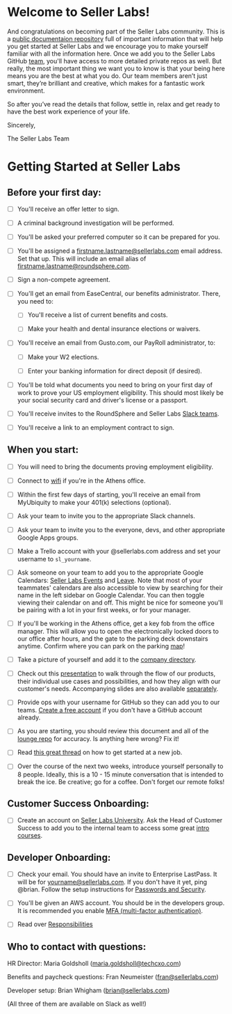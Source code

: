 # Welcome to Seller Labs!

And congratulations on becoming part of the Seller Labs community. This is a [public documentaion repository](https://readwrite.com/2013/09/30/understanding-github-a-journey-for-beginners-part-1/) full of important information that will help you get started at Seller Labs and we encourage you to make yourself familiar with all the information here. Once we add you to the Seller Labs GitHub [team](https://github.com/sellerlabs), you'll have access to more detailed private repos as well. But really, the most important thing we want you to know is that your being here means you are the best at what you do. Our team members aren’t just smart, they’re brilliant and creative, which makes for a fantastic work environment.

So after you’ve read the details that follow, settle in, relax and get ready to have the best work experience of your life.

Sincerely,

The Seller Labs Team

# Getting Started at Seller Labs

## Before your first day:
- [ ] You'll receive an offer letter to sign.

- [ ] A criminal background investigation will be performed.

- [ ] You'll be asked your preferred computer so it can be prepared for you. 

- [ ] You'll be assigned a firstname.lastname@sellerlabs.com email address. Set that up. This will include an email alias of firstname.lastname@roundsphere.com.

- [ ] Sign a non-compete agreement. 

- [ ] You'll get an email from EaseCentral, our benefits administrator. There, you need to:
  
  - [ ] You'll receive a list of current benefits and costs.
  
  - [ ] Make your health and dental insurance elections or waivers.

- [ ] You'll receive an email from Gusto.com, our PayRoll administrator, to:

  - [ ] Make your W2 elections. 

  - [ ] Enter your banking information for direct deposit (if desired). 

- [ ] You'll be told what documents you need to bring on your first day of work to prove your US employment eligibility. This should most likely be your social security card and driver's license or a passport.

- [ ] You'll receive invites to the RoundSphere and Seller Labs [Slack teams](https://github.com/sellerlabs/lounge/blob/master/slack-guidelines.md).

- [ ] You'll receive a link to an employment contract to sign. 

## When you start:
- [ ] You will need to bring the documents proving employment eligibility.

- [ ] Connect to [wifi](https://github.com/sellerlabs/lounge/blob/master/wifi.md) if you're in the Athens office.

- [ ] Within the first few days of starting, you'll receive an email from MyUbiquity to make your 401(k) selections (optional). 

- [ ] Ask your team to invite you to the appropriate Slack channels. 

- [ ] Ask your team to invite you to the everyone, devs, and other appropriate Google Apps groups.

- [ ] Make a Trello account with your @sellerlabs.com address and set your username to `sl_yourname`.

- [ ] Ask someone on your team to add you to the appropriate Google Calendars: [Seller Labs Events](https://calendar.google.com/calendar/embed?src=roundsphere.com_v7o7fnubciu8pi5ihni437j6e4%40group.calendar.google.com&ctz=America%2FNew_York) and [Leave](https://calendar.google.com/calendar/embed?src=roundsphere.com_sd6r3nmregejpaqdv6jb945d00%40group.calendar.google.com&ctz=America%2FNew_York). Note that most of your teammates' calendars are also accessible to view by searching for their name in the left sidebar on Google Calendar. You can then toggle viewing their calendar on and off. This might be nice for someone you'll be pairing with a lot in your first weeks, or for your manager.

- [ ] If you'll be working in the Athens office, get a key fob from the office manager. This will allow you to open the electronically locked doors to our office after hours, and the gate to the parking deck downstairs anytime. Confirm where you can park on the parking [map](https://51ea6219-a-926af68e-s-sites.googlegroups.com/a/roundsphere.com/sellerlabsnet/office-space/parking/athens-parking-map.jpg)!

- [ ] Take a picture of yourself and add it to the [company directory](https://sites.google.com/a/roundsphere.com/sellerlabsnet/directory). 

- [ ] Check out this [presentation](https://www.youtube.com/watch?v=0-eSJVQrVS0) to walk through the flow of our products, their individual use cases and possibilities, and how they align with our customer's needs. Accompanying slides are also available [separately](https://docs.google.com/a/roundsphere.com/presentation/d/1MEPxa-Z1XGlr2NB12mcWg5K3muQ9l5dNSc7XO-u0IG8/edit?usp=sharing).

- [ ] Provide ops with your username for GitHub so they can add you to our teams. [Create a free account](https://github.com/join) if you don't have a GitHub account already.

- [ ] As you are starting, you should review this document and all of the [lounge repo](https://github.com/sellerlabs/lounge) for accuracy. Is anything here wrong? Fix it!

- [ ] Read [this great thread](https://twitter.com/KieranSnyder/status/774253168247005185) on how to get started at a new job.

- [ ] Over the course of the next two weeks, introduce yourself personally to 8 people. Ideally, this is a 10 - 15 minute conversation that is intended to break the ice. Be creative; go for a coffee. Don't forget our remote folks!

## Customer Success Onboarding:

- [ ] Create an account on [Seller Labs University](https://www.sellerlabsuniversity.com/users/sign_up). Ask the Head of Customer Success to add you to the internal team to access some great [intro courses](https://github.com/sellerlabs/customer-success/blob/master/documentation/slu-courses.md).

## Developer Onboarding:
- [ ] Check your email. You should have an invite to Enterprise LastPass. It will be for yourname@sellerlabs.com. If you don't have it yet, ping @brian. Follow the setup instructions for [Passwords and Security](https://github.com/sellerlabs/lounge/blob/master/passwords.md).

- [ ] You'll be given an AWS account. You should be in the developers group. It is recommended you enable [MFA (multi-factor authentication)](https://github.com/sellerlabs/lounge/blob/master/mfa.md).

- [ ] Read over [Responsibilities](https://github.com/sellerlabs/lounge/blob/master/responsibilities.md)

## Who to contact with questions:
HR Director: Maria Goldsholl (maria.goldsholl@techcxo.com)

Benefits and paycheck questions: Fran Neumeister (fran@sellerlabs.com)

Developer setup: Brian Whigham (brian@sellerlabs.com)

(All three of them are available on Slack as well!)

